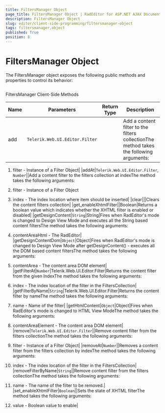 ```yaml
---
title: FiltersManager Object
page_title: FiltersManager Object | RadEditor for ASP.NET AJAX Documentation
description: FiltersManager Object
slug: editor/client-side-programming/filtersmanager-object
tags: filtersmanager,object
published: True
position: 8
---
```


# FiltersManager Object



The FiltersManager object exposes the following public methods and properties to control its behavior:

## 

FiltersManager Client-Side Methods


| Name | Parameters | Return Type | Description |
| ------ | ------ | ------ | ------ |
|add|`Telerik.Web.UI.Editor.Filter`||Add a content filter to the filters collectionThe method takes the following arguments:

1. filter - Instance of a Filter Object|
|addAt|`Telerik.Web.UI.Editor.Filter`, `Number`||Add a content filter to the filters collection at indexThe method takes the following arguments:

1. filter - Instance of a Filter Object

1. index - The index location where item should be inserted|
|clear|||Clears the content filters collection|
|get_enableXhtmlFilter||Boolean|Returns a boolean value which indicates whether the XHTML filter is enabled or disabled|
|getDesignContent|`String`|String|Fires when RadEditor's mode is changed to Design View Mode and executes all the String based content filtersThe method takes the following arguments:

1. contentAreaHtml - The RadEditor|
|getDesignContentDom|`Object`|Object|Fires when RadEditor's mode is changed to Design View Mode after getDesignContent() - executes all the DOM based content filtersThe method takes the following arguments:

1. contentArea - The content area DOM element|
|getFilterAt|`Number`|Telerik.Web.UI.Editor.Filter|Returns the content filter from the given IndexThe method takes the following arguments:

1. index - The index location of the filter in the FiltersCollection|
|getFilterByName|`String`|Telerik.Web.UI.Editor.Filter|Returns the content filter by nameThe method takes the following arguments:

1. name - Name of the filter|
|getHtmlContent|`Object`|Object|Fires when RadEditor's mode is changed to HTML View ModeThe method takes the following arguments:

1. contentAreaElement - The content area DOM element|
|remove|`Telerik.Web.UI.Editor.Filter`||Remove content filter from the filters collectionThe method takes the following arguments:

1. filter - Instance of a Filter Object|
|removeAt|`Number`||Removes a content filter from the filters collection by indexThe method takes the following arguments:

1. index - The index location of the filter in the FiltersCollection|
|removeFilterByName|`String`||Remove content filter from the filters collectionThe method takes the following arguments:

1. name - The name of the filter to be removed.|
|set_enableXhtmlFilter|`Boolean`||Sets the state of XHTML filterThe method takes the following arguments:

1. value - Boolean value to enable|
